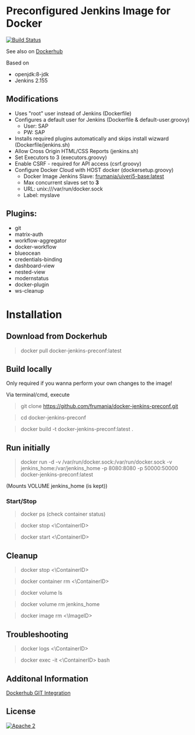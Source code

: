 # Preconfigured Jenkins Image for Docker

[![Build Status](https://travis-ci.org/frumania/docker-jenkins-preconf.svg?branch=master)](https://travis-ci.org/frumania/docker-jenkins-preconf)

See also on [Dockerhub](https://hub.docker.com/r/frumania/docker-jenkins-preconf/)

Based on
* openjdk:8-jdk  
* Jenkins 2.155

## Modifications

* Uses "root" user instead of Jenkins (Dockerfile)
* Configures a default user for Jenkins (Dockerfile & default-user.groovy)
  * User: SAP
  * PW: SAP
* Installs required plugins automatically and skips install wizward (Dockerfile/jenkins.sh)
* Allow Cross Origin HTML/CSS Reports (jenkins.sh)
* Set Executors to 3 (executors.groovy)
* Enable CSRF - required for API access (csrf.groovy)
* Configure Docker Cloud with HOST docker (dockersetup.groovy)
  * Docker Image Jenkins Slave: [frumania/uiveri5-base:latest](https://hub.docker.com/r/frumania/uiveri5-base)
  * Max concurrent slaves set to **3**
  * URL: unix:///var/run/docker.sock
  * Label: myslave

## Plugins:

* git
* matrix-auth
* workflow-aggregator
* docker-workflow
* blueocean
* credentials-binding
* dashboard-view
* nested-view
* modernstatus
* docker-plugin
* ws-cleanup

# Installation

## Download from Dockerhub

> docker pull docker-jenkins-preconf:latest 

## Build locally

Only required if you wanna perform your own changes to the image!  

Via terminal/cmd, execute
> git clone https://github.com/frumania/docker-jenkins-preconf.git  

> cd docker-jenkins-preconf  

> docker build -t docker-jenkins-preconf:latest .


## Run initially

> docker run -d -v /var/run/docker.sock:/var/run/docker.sock -v jenkins_home:/var/jenkins_home -p 8080:8080 -p 50000:50000 docker-jenkins-preconf:latest

(Mounts VOLUME jenkins_home (is kept))

### Start/Stop

> docker ps (check container status)  

> docker stop <\ContainerID\>  

> docker start <\ContainerID\>  


## Cleanup

> docker stop <\ContainerID\>  

> docker container rm <\ContainerID\>  

> docker volume ls  

> docker volume rm jenkins_home  

> docker image rm <\ImageID\>  


## Troubleshooting

> docker logs <\ContainerID\>  

> docker exec -it <\ContainerID\> bash  

## Additonal Information

[Dockerhub GIT Integration](https://ask.ericlin.info/post/2017/09/connect-your-repository-to-docker-hub-via-automated-build/)

## License

[![Apache 2](https://img.shields.io/badge/license-Apache%202-blue.svg)](./LICENSE.txt)